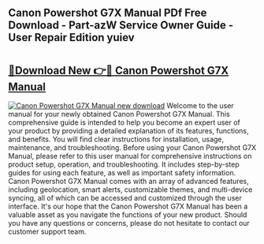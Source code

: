 ## Canon Powershot G7X Manual PDf Free Download - Part-azW Service Owner Guide - User Repair Edition yuiev

# <h2><a href="http://bc15895.oget.top/?id=Canon+Powershot+G7X+Manual">🔗Download New 👉🔴 Canon Powershot G7X Manual</a></h2>

[![Canon Powershot G7X Manual new download](https://i.imgur.com/5g1atiW.png)](http://bc15895.oget.top/?id=Canon+Powershot+G7X+Manual)
Welcome to the user manual for your newly obtained Canon Powershot G7X Manual. This comprehensive guide is intended to help you become an expert user of your product by providing a detailed explanation of its features, functions, and benefits. You will find clear instructions for installation, usage, maintenance, and troubleshooting. Before using your Canon Powershot G7X Manual, please refer to this user manual for comprehensive instructions on product setup, operation, and troubleshooting. It includes step-by-step guides for using each feature, as well as important safety information. Canon Powershot G7X Manual comes with an array of advanced features, including geolocation, smart alerts, customizable themes, and multi-device syncing, all of which can be accessed and customized through the user interface. It's our hope that the Canon Powershot G7X Manual has been a valuable asset as you navigate the functions of your new product. Should you have any questions or concerns, please do not hesitate to contact our customer support team.
